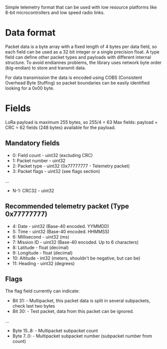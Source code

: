 Simple telemetry format that can be used with low resource platforms like 8-bit
microcontrollers and low speed radio links.

# Data format

Packet data is a byte array with a fixed length of 4 bytes per data field, so 
each field can be used as a 32 bit integer or a single precision float. A type
field can define other packet types and payloads with different internal
structure. To avoid endiannes problems, the library uses network byte order 
(big-endian) to store and transmit data.

For data transmission the data is encoded using COBS (Consistent Overhead
Byte Stuffing) so packet boundaries can be easily identified looking for a 
0x00 byte.

# Fields

LoRa payload is maximum 255 bytes, so 255/4 = 63 Max fields:
payload + CRC = 62 fields (248 bytes) available 
for the payload.

## Mandatory fields

* 0: Field count       - uint32 (excluding CRC)
* 1: Packet number     - uint32
* 2: Packet type       - uint32 (0x77777777 - Telemetry packet)
* 3: Packet flags      - uint32 (see flags section)

... 

* N-1: CRC32           - uint32

## Recommended telemetry packet (Type 0x77777777) 

* 4: Date              - uint32 (Base-40 encoded. YYMMDD)
* 5: Time              - uint32 (Base-40 encoded. HHMMSS)
* 6: Millisecond       - uint32 (ms)
* 7: Mission ID        - uint32 (Base-40 encoded. Up to 6 characters)
* 8: Latitude          - float (decimal)
* 9: Longitude         - float (decimal)
* 10: Altitude         - int32 (meters, shouldn't be negative, but can be)
* 11: Heading          - uint32 (degrees)

## Flags

The flag field currently can indicate:

* Bit 31:              - Multipacket, this packet data is split in several subpackets, check last two bytes
* Bit 30:              - Test packet, data from this packet can be ignored.

...

* Byte 15..8:          - Multipacket subpacket count 
* Byte 7..0:           - Multipacket subpacket number (subpacket number from count)


